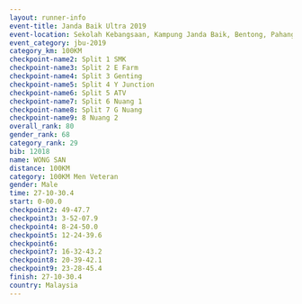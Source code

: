 ```yaml
---
layout: runner-info 
event-title: Janda Baik Ultra 2019
event-location: Sekolah Kebangsaan, Kampung Janda Baik, Bentong, Pahang, Malaysia
event_category: jbu-2019 
category_km: 100KM 
checkpoint-name2: Split 1 SMK 
checkpoint-name3: Split 2 E Farm 
checkpoint-name4: Split 3 Genting 
checkpoint-name5: Split 4 Y Junction 
checkpoint-name6: Split 5 ATV 
checkpoint-name7: Split 6 Nuang 1 
checkpoint-name8: Split 7 G Nuang 
checkpoint-name9: 8 Nuang 2 
overall_rank: 80
gender_rank: 68
category_rank: 29
bib: 12018
name: WONG SAN
distance: 100KM
category: 100KM Men Veteran
gender: Male
time: 27-10-30.4
start: 0-00.0
checkpoint2: 49-47.7
checkpoint3: 3-52-07.9
checkpoint4: 8-24-50.0
checkpoint5: 12-24-39.6
checkpoint6: 
checkpoint7: 16-32-43.2
checkpoint8: 20-39-42.1
checkpoint9: 23-28-45.4
finish: 27-10-30.4
country: Malaysia
---
```

